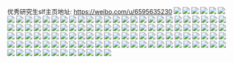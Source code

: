 优秀研究生slf主页地址: https://weibo.com/u/6595635230 
![](https://wx4.sinaimg.cn/mw2000/007cmC1oly1h8woc4fde3j32qj3ndx6p.jpg) 
![](https://wx4.sinaimg.cn/mw2000/007cmC1oly1h8woc7j6pwj32qj3ndqv5.jpg) 
![](https://wx4.sinaimg.cn/mw2000/007cmC1oly1h8wocbo11aj32qj3ndnpd.jpg) 
![](https://wx4.sinaimg.cn/mw2000/007cmC1oly1h8wocf8ft3j32qj3ndu0x.jpg) 
![](https://wx4.sinaimg.cn/mw2000/007cmC1oly1h8vbs6osfoj30uq0u0tcf.jpg) 
![](https://wx4.sinaimg.cn/mw2000/007cmC1oly1h8vbs7dfd2j30u00u07bb.jpg) 
![](https://wx4.sinaimg.cn/mw2000/007cmC1oly1h8vbs8c1rjj31400u0guc.jpg) 
![](https://wx4.sinaimg.cn/mw2000/007cmC1oly1h8vbsaktdmj30u00u0aek.jpg) 
![](https://wx4.sinaimg.cn/mw2000/007cmC1oly1h8vbsf6qvqj30u00u077n.jpg) 
![](https://wx4.sinaimg.cn/mw2000/007cmC1oly1h8vbsborv8j31400u0wi3.jpg) 
![](https://wx4.sinaimg.cn/mw2000/007cmC1oly1h8vbscropoj30u00u0dl0.jpg) 
![](https://wx4.sinaimg.cn/mw2000/007cmC1oly1h8vbsdkinoj30u014042z.jpg) 
![](https://wx4.sinaimg.cn/mw2000/007cmC1oly1h8vbseed9mj31400u0q8d.jpg) 
![](https://wx4.sinaimg.cn/mw2000/007cmC1oly1h8jhp8qaq3j31400u00yd.jpg) 
![](https://wx4.sinaimg.cn/mw2000/007cmC1oly1h8jhpa6y4rj30u0141jwu.jpg) 
![](https://wx4.sinaimg.cn/mw2000/007cmC1oly1h8jhpb43cvj31400u0dki.jpg) 
![](https://wx4.sinaimg.cn/mw2000/007cmC1oly1h8jhp99268j30u0141wjz.jpg) 
![](https://wx4.sinaimg.cn/mw2000/007cmC1oly1h8jhp9thcuj31400u0tdf.jpg) 
![](https://wx4.sinaimg.cn/mw2000/007cmC1oly1h8jhpap2pxj30u0140jxw.jpg) 
![](https://wx4.sinaimg.cn/mw2000/007cmC1oly1h8jhpbjcuaj31400u0q92.jpg) 
![](https://wx4.sinaimg.cn/mw2000/007cmC1oly1h8jhs82o8tj30u0140q9b.jpg) 
![](https://wx4.sinaimg.cn/mw2000/007cmC1oly1h8jhzc9du5j30qo0exwgo.jpg) 
![](https://wx4.sinaimg.cn/mw2000/007cmC1oly1h8gbam8wugj30u0140qbv.jpg) 
![](https://wx4.sinaimg.cn/mw2000/007cmC1oly1h8gbaginmmj30u0140qbn.jpg) 
![](https://wx4.sinaimg.cn/mw2000/007cmC1oly1h8gbahuuowj30u012bto7.jpg) 
![](https://wx4.sinaimg.cn/mw2000/007cmC1oly1h8gbaj2wsaj30u0140qio.jpg) 
![](https://wx4.sinaimg.cn/mw2000/007cmC1oly1h8gbak1fssj30u0140k3s.jpg) 
![](https://wx4.sinaimg.cn/mw2000/007cmC1oly1h8gbakty79j30u014047y.jpg) 
![](https://wx4.sinaimg.cn/mw2000/007cmC1oly1h8gbalhgvhj31400u0do4.jpg) 
![](https://wx4.sinaimg.cn/mw2000/007cmC1oly1h8gbanb9mmj30u0190h0v.jpg) 
![](https://wx4.sinaimg.cn/mw2000/007cmC1oly1h8gbao6gp5j30u0140qc2.jpg) 
![](https://wx4.sinaimg.cn/mw2000/007cmC1oly1h8ac0luflfj30u00s6gwc.jpg) 
![](https://wx4.sinaimg.cn/mw2000/007cmC1oly1h8ac0ldzcoj30u00puwol.jpg) 
![](https://wx4.sinaimg.cn/mw2000/007cmC1oly1h8ac0momprj31i00zgdyz.jpg) 
![](https://wx4.sinaimg.cn/mw2000/007cmC1oly1h8ac0n1tlcj30wo0p3tj0.jpg) 
![](https://wx4.sinaimg.cn/mw2000/007cmC1oly1h8ac0nfv9kj30pf0m6qcz.jpg) 
![](https://wx4.sinaimg.cn/mw2000/007cmC1oly1h8ac0p5vr4j31sd2647wi.jpg) 
![](https://wx4.sinaimg.cn/mw2000/007cmC1oly1h88ct2ewjqj32bw1vahdu.jpg) 
![](https://wx4.sinaimg.cn/mw2000/007cmC1oly1h88ct41v89j33342bc7wi.jpg) 
![](https://wx4.sinaimg.cn/mw2000/007cmC1oly1h88ct4k9t1j30u0187n70.jpg) 
![](https://wx4.sinaimg.cn/mw2000/007cmC1oly1h88ct6cshgj32bc334nph.jpg) 
![](https://wx4.sinaimg.cn/mw2000/007cmC1oly1h88ct8koemj33342bcx6q.jpg) 
![](https://wx4.sinaimg.cn/mw2000/007cmC1oly1h88fdee45dj33342bc7wk.jpg) 
![](https://wx4.sinaimg.cn/mw2000/007cmC1oly1h83bihh7q8j31400u07ew.jpg) 
![](https://wx4.sinaimg.cn/mw2000/007cmC1oly1h83bihromzj30jz0lvtcl.jpg) 
![](https://wx4.sinaimg.cn/mw2000/007cmC1oly1h83bihzz31j30zk0k0q6n.jpg) 
![](https://wx4.sinaimg.cn/mw2000/007cmC1oly1h83biioqt9j31hc0u0qkf.jpg) 
![](https://wx4.sinaimg.cn/mw2000/007cmC1oly1h83bij5991j30u00y1thd.jpg) 
![](https://wx4.sinaimg.cn/mw2000/007cmC1oly1h83bijtwrwj318g1na7pk.jpg) 
![](https://wx4.sinaimg.cn/mw2000/007cmC1oly1h83bikp95hj31hc0u0asa.jpg) 
![](https://wx4.sinaimg.cn/mw2000/007cmC1oly1h83bil4efvj30u01400zc.jpg) 
![](https://wx4.sinaimg.cn/mw2000/007cmC1oly1h83bim4p7kj31na18g1kx.jpg) 
![](https://wx4.sinaimg.cn/mw2000/007cmC1oly1h83bimdjvbj30vm0hs0vd.jpg) 
![](https://wx4.sinaimg.cn/mw2000/007cmC1oly1h83bimptbgj31hc0u0dmo.jpg) 
![](https://wx4.sinaimg.cn/mw2000/007cmC1oly1h83bimz4l1j318g1n9wky.jpg) 
![](https://wx4.sinaimg.cn/mw2000/007cmC1oly1h83bioiz2aj32eo37kkjm.jpg) 
![](https://wx4.sinaimg.cn/mw2000/007cmC1oly1h83bmh015hj31hc1z47vj.jpg) 
![](https://wx4.sinaimg.cn/mw2000/007cmC1oly1h81gyddzf7j30qn0wg79p.jpg) 
![](https://wx4.sinaimg.cn/mw2000/007cmC1oly1h7zxi6070sj30sg0ocacn.jpg) 
![](https://wx4.sinaimg.cn/mw2000/007cmC1oly1h7zxi90bvmj32bc3344qr.jpg) 
![](https://wx4.sinaimg.cn/mw2000/007cmC1oly1h7zxibf8x9j32bc334hdu.jpg) 
![](https://wx4.sinaimg.cn/mw2000/007cmC1oly1h7zxihfo48j32o03344qt.jpg) 
![](https://wx4.sinaimg.cn/mw2000/007cmC1oly1h7zxiibq64j30zg1ban5n.jpg) 
![](https://wx4.sinaimg.cn/mw2000/007cmC1oly1h7zxinazxnj32bc2bcb2a.jpg) 
![](https://wx4.sinaimg.cn/mw2000/007cmC1oly1h7zxit4c7pj33342bcx6t.jpg) 
![](https://wx4.sinaimg.cn/mw2000/007cmC1oly1h7zxj0d4hvj33343347wk.jpg) 
![](https://wx4.sinaimg.cn/mw2000/007cmC1oly1h7zxj4z2n2j321b2wp4qq.jpg) 
![](https://wx4.sinaimg.cn/mw2000/007cmC1oly1h7swma44vgj33342bcnpe.jpg) 
![](https://wx4.sinaimg.cn/mw2000/007cmC1oly1h7swmengkqj33342bcu0y.jpg) 
![](https://wx4.sinaimg.cn/mw2000/007cmC1oly1h7swmbf7kgj33342bckjm.jpg) 
![](https://wx4.sinaimg.cn/mw2000/007cmC1oly1h7swmcw3xoj33342bc1kz.jpg) 
![](https://wx4.sinaimg.cn/mw2000/007cmC1oly1h7swmfy81wj33342bcqv6.jpg) 
![](https://wx4.sinaimg.cn/mw2000/007cmC1oly1h7swmhd0r8j33342bcnpe.jpg) 
![](https://wx4.sinaimg.cn/mw2000/007cmC1oly1h7qyyemyyqj30er0e8glw.jpg) 
![](https://wx4.sinaimg.cn/mw2000/007cmC1oly1h7qyy9xxenj33342bcnpe.jpg) 
![](https://wx4.sinaimg.cn/mw2000/007cmC1oly1h7qz05x77bj30no15ngn9.jpg) 
![](https://wx4.sinaimg.cn/mw2000/007cmC1oly1h7qz06mrhjj30n11hfgn8.jpg) 
![](https://wx4.sinaimg.cn/mw2000/007cmC1oly1h7qz06640qj30nn1gc40d.jpg) 
![](https://wx4.sinaimg.cn/mw2000/007cmC1oly1h7qyy6i7e7j30ne12jwg0.jpg) 
![](https://wx4.sinaimg.cn/mw2000/007cmC1oly1h7qz070cvej30ov1h3mzs.jpg) 
![](https://wx4.sinaimg.cn/mw2000/007cmC1oly1h7qz07asebj30n6148abc.jpg) 
![](https://wx4.sinaimg.cn/mw2000/007cmC1oly1h7qz07p6xvj30n51ij0v9.jpg) 
![](https://wx4.sinaimg.cn/mw2000/007cmC1oly1h7nq8osbj3j32bc334u0y.jpg) 
![](https://wx4.sinaimg.cn/mw2000/007cmC1oly1h7nq8rp4n4j32qk3neqv5.jpg) 
![](https://wx4.sinaimg.cn/mw2000/007cmC1oly1h7nq9c46dhj30qo0rxwhh.jpg) 
![](https://wx4.sinaimg.cn/mw2000/007cmC1oly1h7nq8xk5pbj32bc3347wk.jpg) 
![](https://wx4.sinaimg.cn/mw2000/007cmC1oly1h7n4oz7nfcj333d2qlhdu.jpg) 
![](https://wx4.sinaimg.cn/mw2000/007cmC1oly1h7n4p10hrej32sp2bc1kz.jpg) 
![](https://wx4.sinaimg.cn/mw2000/007cmC1oly1h7n4p2ssx3j32bc334e83.jpg) 
![](https://wx4.sinaimg.cn/mw2000/007cmC1oly1h7n4p4v5atj32bc334npe.jpg) 
![](https://wx4.sinaimg.cn/mw2000/007cmC1oly1h7n4p81wzrj33342bc7wk.jpg) 
![](https://wx4.sinaimg.cn/mw2000/007cmC1oly1h7n4pamub6j33342bc7wj.jpg) 
![](https://wx4.sinaimg.cn/mw2000/007cmC1oly1h7n4pconoij33342bcx6r.jpg) 
![](https://wx4.sinaimg.cn/mw2000/007cmC1oly1h7n4u59eb8j30qo0n8wfh.jpg) 
![](https://wx4.sinaimg.cn/mw2000/007cmC1oly1h7n4peyn9lj30qo0mdwgx.jpg) 
![](https://wx4.sinaimg.cn/mw2000/007cmC1oly1h7gb1736rnj31400u07f6.jpg) 
![](https://wx4.sinaimg.cn/mw2000/007cmC1oly1h7gb1azfbvj32qk3nettd.jpg) 
![](https://wx4.sinaimg.cn/mw2000/007cmC1oly1h7gb1dktdzj32bc3344gy.jpg) 
![](https://wx4.sinaimg.cn/mw2000/007cmC1oly1h7gb1ih4j8j33ne2qkb2b.jpg) 
![](https://wx4.sinaimg.cn/mw2000/007cmC1oly1h7gb1x7dyuj33342bcqv5.jpg) 
![](https://wx4.sinaimg.cn/mw2000/007cmC1oly1h7gigq8n9yj32bc334wm5.jpg) 
![](https://wx4.sinaimg.cn/mw2000/007cmC1oly1h7gb1yr4eyj32bc334kjn.jpg) 
![](https://wx4.sinaimg.cn/mw2000/007cmC1oly1h7gigofu9dj327d2as42i.jpg) 
![](https://wx4.sinaimg.cn/mw2000/007cmC1oly1h7gb20g582j33342bcnpf.jpg) 
![](https://wx4.sinaimg.cn/mw2000/007cmC1oly1h7gb4t85n0j32bc334e81.jpg) 
![](https://wx4.sinaimg.cn/mw2000/007cmC1oly1h7gb4wibd2j34n43hc1l0.jpg) 
![](https://wx4.sinaimg.cn/mw2000/007cmC1oly1h7fekfinn6j30u0140tb4.jpg) 
![](https://wx4.sinaimg.cn/mw2000/007cmC1oly1h7fekfyc67j31890u0go9.jpg) 
![](https://wx4.sinaimg.cn/mw2000/007cmC1oly1h7fekgd6i1j31400u0dla.jpg) 
![](https://wx4.sinaimg.cn/mw2000/007cmC1oly1h7fekgmwovj30qo0kqjrk.jpg) 
![](https://wx4.sinaimg.cn/mw2000/007cmC1oly1h7fenidcqhj31400u0tfh.jpg) 
![](https://wx4.sinaimg.cn/mw2000/007cmC1oly1h7feniri14j30u0140ack.jpg) 
![](https://wx4.sinaimg.cn/mw2000/007cmC1oly1h7fenj7f4nj30u0140q8m.jpg) 
![](https://wx4.sinaimg.cn/mw2000/007cmC1oly1h7fenjkffvj30u0140n18.jpg) 
![](https://wx4.sinaimg.cn/mw2000/007cmC1oly1h7fenk21t1j31400u0acf.jpg) 
![](https://wx4.sinaimg.cn/mw2000/007cmC1oly1h7b1e2vh78j33342bc4h6.jpg) 
![](https://wx4.sinaimg.cn/mw2000/007cmC1oly1h7b1e44w3aj32bc334tvm.jpg) 
![](https://wx4.sinaimg.cn/mw2000/007cmC1oly1h7b1e5i01hj33342bckjn.jpg) 
